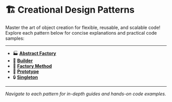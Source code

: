 # 🏗️ **Creational Design Patterns**

Master the art of object creation for flexible, reusable, and scalable code!
Explore each pattern below for concise explanations and practical code samples:

---

- 🏭 [**Abstract Factory**](abstract_factory)
- 👷 [**Builder**](builder)
- 🧩 [**Factory Method**](factory_method)
- 🧙 [**Prototype**](prototype)
- 🔒 [**Singleton**](singleton)

---

_Navigate to each pattern for in-depth guides and hands-on code examples._
